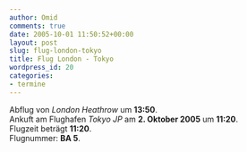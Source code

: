 ```yaml
---
author: Omid
comments: true
date: 2005-10-01 11:50:52+00:00
layout: post
slug: flug-london-tokyo
title: Flug London - Tokyo
wordpress_id: 20
categories:
- termine
---
```


Abflug von _London Heathrow_ um **13:50**.  
Ankuft am Flughafen _Tokyo JP_ am **2. Oktober 2005** um **11:20**.  
Flugzeit beträgt **11:20**.  
Flugnummer:  **BA 5**.  
